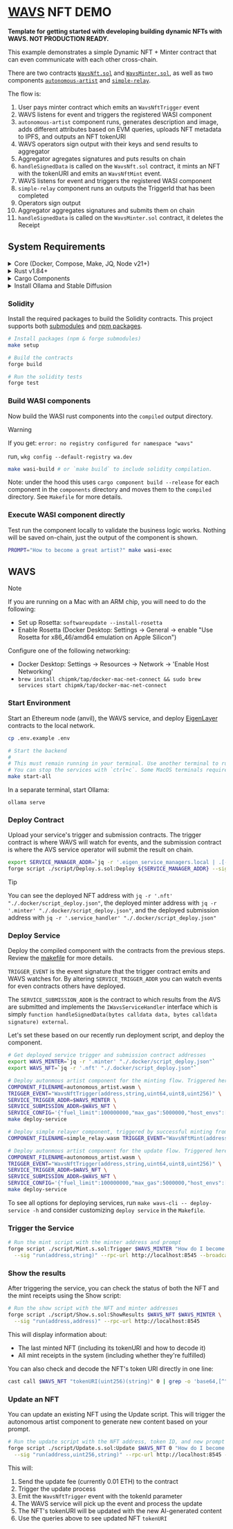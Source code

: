 # [WAVS](https://docs.wavs.xyz) NFT DEMO

**Template for getting started with developing building dynamic NFTs with WAVS. NOT PRODUCTION READY.**

This example demonstrates a simple Dynamic NFT + Minter contract that can even communicate with each other cross-chain.

There are two contracts [`WavsNft.sol`](./src/contracts/WavsNft.sol) and [`WavsMinter.sol`](./src/contracts/WavsMinter.sol), as well as two components [`autonomous-artist`](./components/autonomous-artist/) and [`simple-relay`](./components/simple-relay/).

The flow is:

1. User pays minter contract which emits an `WavsNftTrigger` event
2. WAVS listens for event and triggers the registered WASI component
3. `autonomous-artist` component runs, generates description and image, adds different attributes based on EVM queries, uploads NFT metadata to IPFS, and outputs an NFT tokenURI
4. WAVS operators sign output with their keys and send results to aggregator
5. Aggregator agregates signatures and puts results on chain
6. `handleSignedData` is called on the `WavsNft.sol` contract, it mints an NFT with the tokenURI and emits an `WavsNftMint` event.
7. WAVS listens for event and triggers the registered WASI component
8. `simple-relay` component runs an outputs the TriggerId that has been completed
9. Operators sign output
10. Aggregator aggregates signatures and submits them on chain
11. `handleSignedData` is called on the `WavsMinter.sol` contract, it deletes the Receipt

## System Requirements

<details>
<summary>Core (Docker, Compose, Make, JQ, Node v21+)</summary>

### Docker

- **MacOS**: `brew install --cask docker`
- **Linux**: `sudo apt -y install docker.io`
- **Windows WSL**: [docker desktop wsl](https://docs.docker.com/desktop/wsl/#turn-on-docker-desktop-wsl-2) & `sudo chmod 666 /var/run/docker.sock`
- [Docker Documentation](https://docs.docker.com/get-started/get-docker/)

### Docker Compose

- **MacOS**: Already installed with Docker installer
- **Linux + Windows WSL**: `sudo apt-get install docker-compose-v2`
- [Compose Documentation](https://docs.docker.com/compose/)

### Make

- **MacOS**: `brew install make`
- **Linux + Windows WSL**: `sudo apt -y install make`
- [Make Documentation](https://www.gnu.org/software/make/manual/make.html)

### JQ

- **MacOS**: `brew install jq`
- **Linux + Windows WSL**: `sudo apt -y install jq`
- [JQ Documentation](https://jqlang.org/download/)

### Node.js

- **Required Version**: v21+
- [Installation via NVM](https://github.com/nvm-sh/nvm?tab=readme-ov-file#installing-and-updating)
</details>

<details>

<summary>Rust v1.84+</summary>

### Rust Installation

```bash
curl --proto '=https' --tlsv1.2 -sSf https://sh.rustup.rs | sh

rustup toolchain install stable
rustup target add wasm32-wasip2
```

### Upgrade Rust

```bash
# Remove old targets if present
rustup target remove wasm32-wasi || true
rustup target remove wasm32-wasip1 || true

# Update and add required target
rustup update stable
rustup target add wasm32-wasip2
```

</details>

<details>
<summary>Cargo Components</summary>

### Install Cargo Components

```bash
# Install required cargo components
# https://github.com/bytecodealliance/cargo-component#installation
cargo install cargo-binstall
cargo binstall cargo-component warg-cli wkg --locked --no-confirm --force

# Configure default registry
wkg config --default-registry wa.dev
```

</details>

<details>
<summary>Install Ollama and Stable Diffusion</summary>
### Install Ollama

This example use an LLM configured for determinism, run locally with Ollama. The model is llama3.1, but other open source models can be used if you change the config in `components/automous-artist/src`.

For more information about AVSs and deterministic AI, see our [blog post on the subject](https://www.layer.xyz/news-and-insights/deterministic-ai).

You can download Ollama here: https://ollama.com/

Get the llama 3.1 model.

```bash
ollama pull llama3.1
```

In a separate terminal run Ollama in the background with:

```bash
ollama serve
```

### Install Stable Diffusion

In a separate terminal, run stable diffusion locally.

```bash
git clone https://github.com/AUTOMATIC1111/stable-diffusion-webui
cd stable-diffusion-webui
./webui.sh --api
```

### Notes on Production Deployments

In a production AVS environment, you would need to ship an bundles that bundles WAVS, Ollama, and Stable Diffusion together into a new docker image. More information on support for WAVS sidecars will be forthcoming in a future release. For deterministic output, every AVS operator MUST use the same GPU.

</details>

### Solidity

Install the required packages to build the Solidity contracts. This project supports both [submodules](./.gitmodules) and [npm packages](./package.json).

```bash
# Install packages (npm & forge submodules)
make setup

# Build the contracts
forge build

# Run the solidity tests
forge test
```

### Build WASI components

Now build the WASI rust components into the `compiled` output directory.

> [!WARNING]
> If you get: `error: no registry configured for namespace "wavs"`
>
> run, `wkg config --default-registry wa.dev`

```bash
make wasi-build # or `make build` to include solidity compilation.
```

Note: under the hood this uses `cargo component build --release` for each component in the `components` directory and moves them to the `compiled` directory. See `Makefile` for more details.

### Execute WASI component directly

Test run the component locally to validate the business logic works. Nothing will be saved on-chain, just the output of the component is shown.

```bash
PROMPT="How to become a great artist?" make wasi-exec
```

## WAVS

> [!NOTE]
> If you are running on a Mac with an ARM chip, you will need to do the following:
>
> - Set up Rosetta: `softwareupdate --install-rosetta`
> - Enable Rosetta (Docker Desktop: Settings -> General -> enable "Use Rosetta for x86_46/amd64 emulation on Apple Silicon")
>
> Configure one of the following networking:
>
> - Docker Desktop: Settings -> Resources -> Network -> 'Enable Host Networking'
> - `brew install chipmk/tap/docker-mac-net-connect && sudo brew services start chipmk/tap/docker-mac-net-connect`

### Start Environment

Start an Ethereum node (anvil), the WAVS service, and deploy [EigenLayer](https://www.eigenlayer.xyz/) contracts to the local network.

```bash
cp .env.example .env

# Start the backend
#
# This must remain running in your terminal. Use another terminal to run other commands.
# You can stop the services with `ctrl+c`. Some MacOS terminals require pressing it twice.
make start-all
```

In a separate terminal, start Ollama:

```
ollama serve
```

### Deploy Contract

Upload your service's trigger and submission contracts. The trigger contract is where WAVS will watch for events, and the submission contract is where the AVS service operator will submit the result on chain.

```bash
export SERVICE_MANAGER_ADDR=`jq -r '.eigen_service_managers.local | .[-1]' .docker/deployments.json`
forge script ./script/Deploy.s.sol:Deploy ${SERVICE_MANAGER_ADDR} --sig "run(string)" --rpc-url http://localhost:8545 --broadcast
```

> [!TIP]
> You can see the deployed NFT address with `jq -r '.nft' "./.docker/script_deploy.json"`,
> the deployed minter address with `jq -r '.minter' "./.docker/script_deploy.json"`,
> and the deployed submission address with `jq -r '.service_handler' "./.docker/script_deploy.json"`

### Deploy Service

Deploy the compiled component with the contracts from the previous steps. Review the [makefile](./Makefile) for more details.

`TRIGGER_EVENT` is the event signature that the trigger contract emits and WAVS watches for. By altering `SERVICE_TRIGGER_ADDR` you can watch events for even contracts others have deployed.

The `SERVICE_SUBMISSION_ADDR` is the contract to which results from the AVS are submitted and implements the `IWavsServiceHandler` interface which is simply `function handleSignedData(bytes calldata data, bytes calldata signature) external`.

Let's set these based on our recently run deployment script, and deploy the component.

```bash
# Get deployed service trigger and submission contract addresses
export WAVS_MINTER=`jq -r '.minter' "./.docker/script_deploy.json"`
export WAVS_NFT=`jq -r '.nft' "./.docker/script_deploy.json"`

# Deploy autonmous artist component for the minting flow. Triggered here by the WavsMinter.sol contract
COMPONENT_FILENAME=autonomous_artist.wasm \
TRIGGER_EVENT="WavsNftTrigger(address,string,uint64,uint8,uint256)" \
SERVICE_TRIGGER_ADDR=$WAVS_MINTER \
SERVICE_SUBMISSION_ADDR=$WAVS_NFT \
SERVICE_CONFIG='{"fuel_limit":100000000,"max_gas":5000000,"host_envs":["WAVS_ENV_IPFS_API_URL","WAVS_ENV_LIGHTHOUSE_API_KEY"],"kv":[["nft_contract","'$WAVS_NFT'"]],"workflow_id":"default","component_id":"default"}' \
make deploy-service

# Deploy simple relayer component, triggered by successful minting from the WavsNft.sol contract
COMPONENT_FILENAME=simple_relay.wasm TRIGGER_EVENT="WavsNftMint(address,uint256,string,uint64)" SERVICE_TRIGGER_ADDR=$WAVS_NFT SERVICE_SUBMISSION_ADDR=$WAVS_MINTER make deploy-service

# Deploy autonmous artist component for the update flow. Triggered here by the WavsNft.sol contract
COMPONENT_FILENAME=autonomous_artist.wasm \
TRIGGER_EVENT="WavsNftTrigger(address,string,uint64,uint8,uint256)" \
SERVICE_TRIGGER_ADDR=$WAVS_NFT \
SERVICE_SUBMISSION_ADDR=$WAVS_NFT \
SERVICE_CONFIG='{"fuel_limit":100000000,"max_gas":5000000,"host_envs":["WAVS_ENV_IPFS_API_URL","WAVS_ENV_LIGHTHOUSE_API_KEY"],"kv":[["nft_contract","'$WAVS_NFT'"]],"workflow_id":"default","component_id":"default"}' \
make deploy-service
```

To see all options for deploying services, run `make wavs-cli -- deploy-service -h` and consider customizing `deploy service` in the `Makefile`.

### Trigger the Service

```bash
# Run the mint script with the minter address and prompt
forge script ./script/Mint.s.sol:Trigger $WAVS_MINTER "How do I become a great Artist?" \
  --sig "run(address,string)" --rpc-url http://localhost:8545 --broadcast
```

### Show the results

After triggering the service, you can check the status of both the NFT and the mint receipts using the Show script:

```bash
# Run the show script with the NFT and minter addresses
forge script ./script/Show.s.sol:ShowResults $WAVS_NFT $WAVS_MINTER \
  --sig "run(address,address)" --rpc-url http://localhost:8545
```

This will display information about:

- The last minted NFT (including its tokenURI and how to decode it)
- All mint receipts in the system (including whether they're fulfilled)

You can also check and decode the NFT's token URI directly in one line:

```bash
cast call $WAVS_NFT "tokenURI(uint256)(string)" 0 | grep -o 'base64,[^"]*' | cut -d',' -f2 | base64 -d | jq
```

### Update an NFT

You can update an existing NFT using the Update script. This will trigger the autonomous artist component to generate new content based on your prompt.

```bash
# Run the update script with the NFT address, token ID, and new prompt
forge script ./script/Update.s.sol:Update $WAVS_NFT 0 "How do I become a great Engineer?" \
  --sig "run(address,uint256,string)" --rpc-url http://localhost:8545 --broadcast
```

This will:

1. Send the update fee (currently 0.01 ETH) to the contract
2. Trigger the update process
3. Emit the `WavsNftTrigger` event with the tokenId parameter
4. The WAVS service will pick up the event and process the update
5. The NFT's tokenURI will be updated with the new AI-generated content
6. Use the queries above to see updated NFT `tokenURI`
